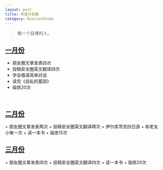 ```yaml
---
layout: post
title: 年度计划表
category: RussianStudy
---
```


>做一个自律的人。

<script language="javascript" type="text/javascript"> 
    function isHidden(oDiv){
      var vDiv = document.getElementById(oDiv);
      vDiv.style.display = (vDiv.style.display == 'none')?'block':'none';
    }
</script> 

<a href="#" onClick="isHidden('jan')"><span>
<h2>一月份</h2>
</span></a>

<span id='jan'>
<ul>
<li>朋友圈文章发表四次</li>
<li>投稿安全圈英文翻译四次</li>
<li>学会俄语简单对话</li>
<li>读完《自私的基因》</li>
<li>锻炼20次</li>
</ul>
</span>
<br />

<a href="#" onClick="isHidden('feb')"><span>
<h2>二月份</h2>
</span></a>
<span id='feb'>
+ 朋友圈文章发表两次
+ 投稿安全圈英文翻译两次
+ 伊尔库茨克四日游
+ 和老友小聚一次
+ 读一本书
+ 锻炼15次
</span>
<br />

<a href="#" onClick="isHidden('mar')"><span>
<h2>三月份</h2>
</span></a>
<div id='mar'>
+ 朋友圈文章发表四次
+ 投稿安全圈英文翻译四次
+ 读一本书
+ 锻炼20次
</div>
